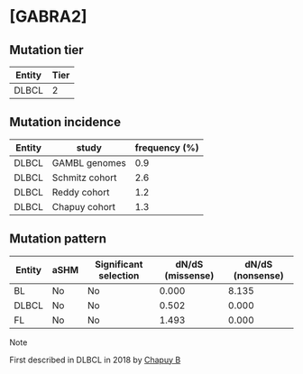 # [GABRA2]

## Mutation tier

|Entity|Tier|
|------|----|
|DLBCL |2   |

## Mutation incidence

|Entity|study         |frequency (%)|
|------|--------------|-------------|
|DLBCL |GAMBL genomes |0.9          |
|DLBCL |Schmitz cohort|2.6          |
|DLBCL |Reddy cohort  |1.2          |
|DLBCL |Chapuy cohort |1.3          |

## Mutation pattern

|Entity|aSHM|Significant selection|dN/dS (missense)|dN/dS (nonsense)|
|------|----|---------------------|----------------|----------------|
|BL    |No  |No                   |0.000           |8.135           |
|DLBCL |No  |No                   |0.502           |0.000           |
|FL    |No  |No                   |1.493           |0.000           |


> [!NOTE]
> First described in DLBCL in 2018 by [Chapuy B](https://pubmed.ncbi.nlm.nih.gov/29713087)